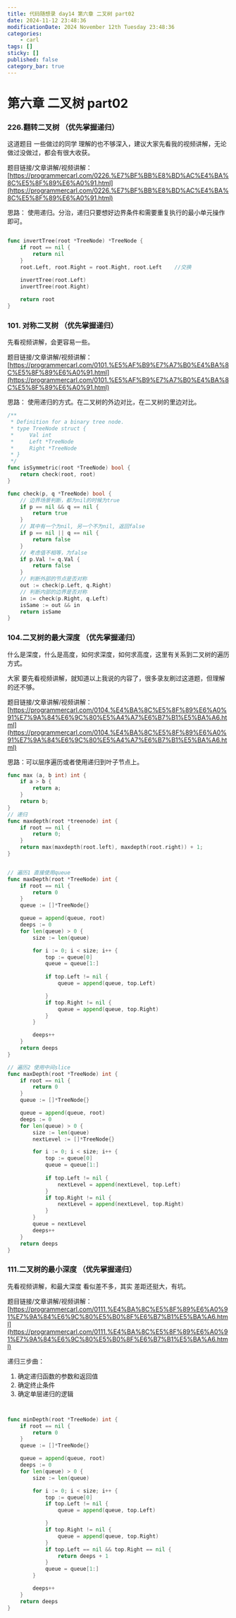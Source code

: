 ```yaml
---
title: 代码随想录 day14 第六章 二叉树 part02
date: 2024-11-12 23:48:36
modificationDate: 2024 November 12th Tuesday 23:48:36
categories: 
	- carl
tags: []
sticky: []
published: false
category_bar: true
---
```


# 第六章 二叉树 part02

### 226.翻转二叉树 （优先掌握递归）

这道题目 一些做过的同学 理解的也不够深入，建议大家先看我的视频讲解，无论做过没做过，都会有很大收获。

题目链接/文章讲解/视频讲解：[https://programmercarl.com/0226.%E7%BF%BB%E8%BD%AC%E4%BA%8C%E5%8F%89%E6%A0%91.html](https://programmercarl.com/0226.%E7%BF%BB%E8%BD%AC%E4%BA%8C%E5%8F%89%E6%A0%91.html)

思路： 使用递归。分治，递归只要想好边界条件和需要重复执行的最小单元操作即可。
```go

func invertTree(root *TreeNode) *TreeNode {
    if root == nil {
        return nil
    }
    root.Left, root.Right = root.Right, root.Left    //交换
    
    invertTree(root.Left)
    invertTree(root.Right)

    return root
}

```

### 101. 对称二叉树 （优先掌握递归）

先看视频讲解，会更容易一些。

题目链接/文章讲解/视频讲解：[https://programmercarl.com/0101.%E5%AF%B9%E7%A7%B0%E4%BA%8C%E5%8F%89%E6%A0%91.html](https://programmercarl.com/0101.%E5%AF%B9%E7%A7%B0%E4%BA%8C%E5%8F%89%E6%A0%91.html)

思路： 使用递归的方式。在二叉树的外边对比，在二叉树的里边对比。
```go
/**
 * Definition for a binary tree node.
 * type TreeNode struct {
 *     Val int
 *     Left *TreeNode
 *     Right *TreeNode
 * }
 */
func isSymmetric(root *TreeNode) bool {
    return check(root, root)
}

func check(p, q *TreeNode) bool {
    // 边界场景判断，都为nil的时候为true
    if p == nil && q == nil {
        return true
    }
    // 其中有一个为nil, 另一个不为nil, 返回false
    if p == nil || q == nil {
        return false
    }
    // 考虑值不相等，为false
    if p.Val != q.Val {
        return false
    }
    // 判断外部的节点是否对称
    out := check(p.Left, q.Right)
    // 判断内部的边界是否对称
    in := check(p.Right, q.Left)
    isSame := out && in
    return isSame
}

```


### 104.二叉树的最大深度 （优先掌握递归）

什么是深度，什么是高度，如何求深度，如何求高度，这里有关系到二叉树的遍历方式。

大家 要先看视频讲解，就知道以上我说的内容了，很多录友刷过这道题，但理解的还不够。

题目链接/文章讲解/视频讲解： [https://programmercarl.com/0104.%E4%BA%8C%E5%8F%89%E6%A0%91%E7%9A%84%E6%9C%80%E5%A4%A7%E6%B7%B1%E5%BA%A6.html](https://programmercarl.com/0104.%E4%BA%8C%E5%8F%89%E6%A0%91%E7%9A%84%E6%9C%80%E5%A4%A7%E6%B7%B1%E5%BA%A6.html)

思路：可以层序遍历或者使用递归到叶子节点上。

```go
func max (a, b int) int {
    if a > b {
        return a;
    }
    return b;
}
// 递归
func maxdepth(root *treenode) int {
    if root == nil {
        return 0;
    }
    return max(maxdepth(root.left), maxdepth(root.right)) + 1;
}


// 遍历1 直接使用queue
func maxDepth(root *TreeNode) int {
	if root == nil {
		return 0
	}
	queue := []*TreeNode{}

	queue = append(queue, root)
	deeps := 0
	for len(queue) > 0 {
		size := len(queue)

		for i := 0; i < size; i++ {
            top := queue[0]
            queue = queue[1:]
            
			if top.Left != nil {
				queue = append(queue, top.Left)

			}
			if top.Right != nil {
				queue = append(queue, top.Right)
			}
		}

        deeps++
	}
	return deeps
}

// 遍历2 使用中间slice
func maxDepth(root *TreeNode) int {
	if root == nil {
		return 0
	}
	queue := []*TreeNode{}

	queue = append(queue, root)
	deeps := 0
	for len(queue) > 0 {
		size := len(queue)
		nextLevel := []*TreeNode{}

		for i := 0; i < size; i++ {
            top := queue[0]
            queue = queue[1:]
            
			if top.Left != nil {
                nextLevel = append(nextLevel, top.Left)
			}
			if top.Right != nil {
                nextLevel = append(nextLevel, top.Right)
			}
		}
        queue = nextLevel
        deeps++
	}
	return deeps
}

```


### 111.二叉树的最小深度 （优先掌握递归）

先看视频讲解，和最大深度 看似差不多，其实 差距还挺大，有坑。

题目链接/文章讲解/视频讲解：[https://programmercarl.com/0111.%E4%BA%8C%E5%8F%89%E6%A0%91%E7%9A%84%E6%9C%80%E5%B0%8F%E6%B7%B1%E5%BA%A6.html](https://programmercarl.com/0111.%E4%BA%8C%E5%8F%89%E6%A0%91%E7%9A%84%E6%9C%80%E5%B0%8F%E6%B7%B1%E5%BA%A6.html)


递归三步曲：
1. 确定递归函数的参数和返回值
2. 确定终止条件
3. 确定单层递归的逻辑

```go


func minDepth(root *TreeNode) int {
	if root == nil {
		return 0
	}
	queue := []*TreeNode{}

	queue = append(queue, root)
	deeps := 0
	for len(queue) > 0 {
		size := len(queue)

		for i := 0; i < size; i++ {
            top := queue[0]
			if top.Left != nil {
				queue = append(queue, top.Left)

			}
			if top.Right != nil {
				queue = append(queue, top.Right)
			}
            if top.Left == nil && top.Right == nil {
                return deeps + 1
            }
            queue = queue[1:]
		}

        deeps++
	}
	return deeps
}


```
